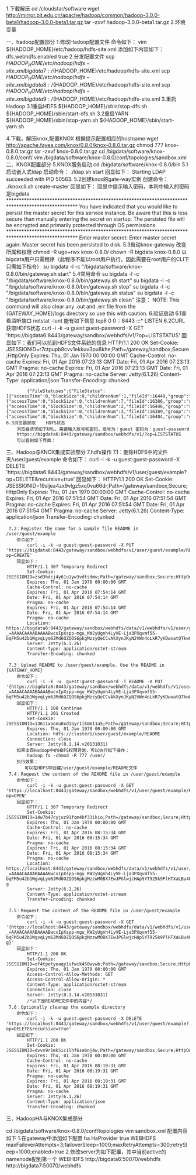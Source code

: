 
1.下载解压
    cd /cloudstar/software
    wget http://mirror.bit.edu.cn/apache/hadoop/common/hadoop-3.0.0-beta1/hadoop-3.0.0-beta1.tar.gz
    tar -zxvf hadoop-3.0.0-beta1.tar.gz 
2.环境变量
    
一、hadoop配置部分
1.修改Hadoop配置文件
    命令如下：
    vim ${HADOOP_HOME}/etc/hadoop/hdfs-site.xml
    添加如下内容如下：
    <property>
        <name>dfs.webhdfs.enabled</name>
        <value>true</value>
    </property>
2.分发配置文件
    scp ${HADOOP_HOME}/etc/hadoop/hdfs-site.xml bigdata7:/${HADOOP_HOME}/etc/hadoop/hdfs-site.xml
    scp ${HADOOP_HOME}/etc/hadoop/hdfs-site.xml bigdata8:/${HADOOP_HOME}/etc/hadoop/hdfs-site.xml
    scp ${HADOOP_HOME}/etc/hadoop/hdfs-site.xml bigdata9:/${HADOOP_HOME}/etc/hadoop/hdfs-site.xml
3.重启Hadoop
    3.1重启HDFS
        ${HADOOP_HOME}/sbin/stop-dfs.sh
        ${HADOOP_HOME}/sbin/start-dfs.sh
    3.2重启YARN
        ${HADOOP_HOME}/sbin/stop-yarn.sh
        ${HADOOP_HOME}/sbin/start-yarn.sh

4.下载，解压knox,配置KNOX
 根据提示配置相应的hostname
 wget  http://apache.fayea.com/knox/0.8.0/knox-0.8.0.tar.gz
 chmod 777 knox-0.8.0.tar.gz
 tar -zxvf knox-0.8.0.tar.gz
 cd /bigdata/software/knox-0.8.0/conf/
 vim /bigdata/software/knox-0.8.0/conf/topologies/sandbox.xml
二、KNOX配置部分
5.KNOX服务启动
    cd /bigdata/software/knox-0.8.0/bin
    5.1启动嵌入式ldap
        启动命令：
            ./ldap.sh start
        回显如下：
            Starting LDAP succeeded with PID 50563.
    5.2创建knox的gate-way实例
        创建命令：
             ./knoxcli.sh  create-master
         回显如下：
             回显中提示输入密码，本利中输入的密码是bigdata
             ***************************************************************************************************
            You have indicated that you would like to persist the master secret for this service instance.
            Be aware that this is less secure than manually entering the secret on startup.
            The persisted file will be encrypted and primarily protected through OS permissions.
            ***************************************************************************************************
            Enter master secret:
            Enter master secret again:
            Master secret has been persisted to disk.
    5.3启动knox-gateway
        改变所属和权限
            chmod -R ugo+rwx knox-0.8.0/
            chown -R bigdata knox-0.8.0
        以bigdata用户只需程序（此程序不能以root用户执行，因此需要在root用户的CLI下只需如下指令）
            su bigdata -l -c "/bigdata/software/knox-0.8.0/bin/gateway.sh start"
    5.4常用命令
            su bigdata -l -c "/bigdata/software/knox-0.8.0/bin/gateway.sh start"
            su bigdata -l -c "/bigdata/software/knox-0.8.0/bin/gateway.sh stop"
            su bigdata -l -c "/bigdata/software/knox-0.8.0/bin/gateway.sh status"
            su bigdata -l -c "/bigdata/software/knox-0.8.0/bin/gateway.sh clean"
            注意：
            NOTE: This command will also clear any .out and .err file from the {GATEWAY_HOME}/logs directory so use this with caution.
6.验证启动
    6.1查看监听端口
         netstat -lunt
         能有如下信息
        tcp6       0      0 :::8443                 :::*                    LISTEN
    6.2CURL获取HDFS状态
          curl -i -k -u guest:guest-password -X GET  'https://bigdata6:8443/gateway/sandbox/webhdfs/v1/?op=LISTSTATUS'
        回显如下：我们可以抗到HDFS文件系统的信息
            HTTP/1.1 200 OK
            Set-Cookie: JSESSIONID=r7ctpupb8cvv1ekkuv3pu8khe;Path=/gateway/sandbox;Secure;HttpOnly
            Expires: Thu, 01 Jan 1970 00:00:00 GMT
            Cache-Control: no-cache
            Expires: Fri, 01 Apr 2016 07:23:13 GMT
            Date: Fri, 01 Apr 2016 07:23:13 GMT
            Pragma: no-cache
            Expires: Fri, 01 Apr 2016 07:23:13 GMT
            Date: Fri, 01 Apr 2016 07:23:13 GMT
            Pragma: no-cache
            Server: Jetty(6.1.26)
            Content-Type: application/json
            Transfer-Encoding: chunked

            {"FileStatuses":{"FileStatus":[{"accessTime":0,"blockSize":0,"childrenNum":1,"fileId":16449,"group":"supergroup","length":0,"modificationTime":1459333745586,"owner":"root","pathSuffix":"data","permission":"755","replication":0,"storagePolicy":0,"type":"DIRECTORY"},{"accessTime":0,"blockSize":0,"childrenNum":7,"fileId":16386,"group":"supergroup","length":0,"modificationTime":1459414365085,"owner":"root","pathSuffix":"hbase","permission":"755","replication":0,"storagePolicy":0,"type":"DIRECTORY"},{"accessTime":0,"blockSize":0,"childrenNum":2,"fileId":16446,"group":"supergroup","length":0,"modificationTime":1459222589726,"owner":"root","pathSuffix":"history","permission":"770","replication":0,"storagePolicy":0,"type":"DIRECTORY"},{"accessTime":0,"blockSize":0,"childrenNum":3,"fileId":16389,"group":"supergroup","length":0,"modificationTime":1459332722472,"owner":"root","pathSuffix":"tmp","permission":"733","replication":0,"storagePolicy":0,"type":"DIRECTORY"},{"accessTime":0,"blockSize":0,"childrenNum":1,"fileId":16404,"group":"supergroup","length":0,"modificationTime":1459154498158,"owner":"root","pathSuffix":"user","permission":"755","replication":0,"storagePolicy":0,"type":"DIRECTORY"}]}}
    6.3浏览器获取    HDFS状态
        浏览器请求如下URL，需要输入账号和密码，账号为：guest 密码为：guest-password
        https://bigdata6:8443/gateway/sandbox/webhdfs/v1/?op=LISTSTATUS
        可以看到如下界面：

三、Hadoop与KNOX集成实验部分
7.hdfs操作
    7.1：删除HDFS中的文件夹/user/guest/example
    命令如下：
        curl -i -k -u guest:guest-password -X DELETE 'https://bigdata6:8443/gateway/sandbox/webhdfs/v1/user/guest/example?op=DELETE&recursive=true'
    回显如下：
        HTTP/1.1 200 OK
        Set-Cookie: JSESSIONID=19sljea4zx9vlgz5xq0vu66dr;Path=/gateway/sandbox;Secure;HttpOnly
        Expires: Thu, 01 Jan 1970 00:00:00 GMT
        Cache-Control: no-cache
        Expires: Fri, 01 Apr 2016 07:51:54 GMT
        Date: Fri, 01 Apr 2016 07:51:54 GMT
        Pragma: no-cache
        Expires: Fri, 01 Apr 2016 07:51:54 GMT
        Date: Fri, 01 Apr 2016 07:51:54 GMT
        Pragma: no-cache
        Server: Jetty(6.1.26)
        Content-Type: application/json
        Transfer-Encoding: chunked

     7.2：Register the name for a sample file README in /user/guest/example
        命令如下：
            curl -i -k -u guest:guest-password -X PUT 'https://bigdata6:8443/gateway/sandbox/webhdfs/v1/user/guest/example/README?op=CREATE'
        回显如下：
            HTTP/1.1 307 Temporary Redirect
            Set-Cookie: JSESSIONID=zsd3hdcj4y61u1yw3vdtsdmw;Path=/gateway/sandbox;Secure;HttpOnly
            Expires: Thu, 01 Jan 1970 00:00:00 GMT
            Cache-Control: no-cache
            Expires: Fri, 01 Apr 2016 07:54:14 GMT
            Date: Fri, 01 Apr 2016 07:54:14 GMT
            Pragma: no-cache
            Expires: Fri, 01 Apr 2016 07:54:14 GMT
            Date: Fri, 01 Apr 2016 07:54:14 GMT
            Pragma: no-cache
            Location: https://bigdata6:8443/gateway/sandbox/webhdfs/data/v1/webhdfs/v1/user/guest/example/README?_=AAAACAAAABAAAABwcxIpXspp-mgu_KW2yUgnh4LyVE-Lja3PXqvmf55-bqFM5u42b1WgvqLym6JMd6OZQOS6pkgMzzyQeCCvAkXynJKyN2VWn4oLkR7yKDwxatQTkwOCTPfbNs3odqjyGP47Fav7h3D7EU2jLDeXiG3eeCad4ZmDHM5TlGQgcu8xtR5m9fJmCv4xtA
            Server: Jetty(6.1.26)
            Content-Type: application/octet-stream
            Transfer-Encoding: chunked

     7.3：Upload README to /user/guest/example. Use the README in {GATEWAY_HOME}
        命令如下：
            curl -i -k -u  guest:guest-password -T README -X PUT '{https://bigdata6:8443/gateway/sandbox/webhdfs/data/v1/webhdfs/v1/user/guest/example/README?_=AAAACAAAABAAAABwcxIpXspp-mgu_KW2yUgnh4LyVE-Lja3PXqvmf55-bqFM5u42b1WgvqLym6JMd6OZQOS6pkgMzzyQeCCvAkXynJKyN2VWn4oLkR7yKDwxatQTkwOCTPfbNs3odqjyGP47Fav7h3D7EU2jLDeXiG3eeCad4ZmDHM5TlGQgcu8xtR5m9fJmCv4xtA}'
        回显如下：
            HTTP/1.1 100 Continue
            HTTP/1.1 201 Created
            Set-Cookie: JSESSIONID=13611xoonu0xd1oyr1ik0m11a5;Path=/gateway/sandbox;Secure;HttpOnly
            Expires: Thu, 01 Jan 1970 00:00:00 GMT
            Location: hdfs://cluster1/user/guest/example/README
            Connection: close
            Server: Jetty(8.1.14.v20131031)
        如果出现Hadoop中的HDFS权限异常，可以执行如下操作：
            hadoop fs -chmod -R 777 /user/
        执行效果：
           可以在HDFS中创建/user/guest/example/README文件
     7.4：Request the content of the README file in /user/guest/example
        命令如下：
            curl -i -k -u guest:guest-password -X GET 'https://localhost:8443/gateway/sandbox/webhdfs/v1/user/guest/example/README?op=OPEN'
        回显如下：
            HTTP/1.1 307 Temporary Redirect
            Set-Cookie: JSESSIONID=14w7b47cyjuz91fqm4bf33ikio;Path=/gateway/sandbox;Secure;HttpOnly
            Expires: Thu, 01 Jan 1970 00:00:00 GMT
            Cache-Control: no-cache
            Expires: Fri, 01 Apr 2016 08:15:34 GMT
            Date: Fri, 01 Apr 2016 08:15:34 GMT
            Pragma: no-cache
            Expires: Fri, 01 Apr 2016 08:15:34 GMT
            Date: Fri, 01 Apr 2016 08:15:34 GMT
            Pragma: no-cache
            Location: https://localhost:8443/gateway/sandbox/webhdfs/data/v1/webhdfs/v1/user/guest/example/README?_=AAAACAAAABAAAABwcxIpXspp-mgu_KW2yUgnh4LyVE-Lja3PXqvmf55-bqFM5u42b1WgvqLym6JMd6OZQOS6pkgMzzwM0BX7EwJPGlwjcHAp5YT925k9PlHTXaLBu4H9lcHwbEn9See3he5qmPJaUvU3C3VV9AXsgzaPsWxk1gsW2b7X1A7RyZ3rgj1m88to5pAj-g
            Server: Jetty(6.1.26)
            Content-Type: application/octet-stream
            Transfer-Encoding: chunked

     7.5：Request the content of the README file in /user/guest/example
        命令如下：
            curl -i -k -u guest:guest-password -X GET '{https://localhost:8443/gateway/sandbox/webhdfs/data/v1/webhdfs/v1/user/guest/example/README?_=AAAACAAAABAAAABwcxIpXspp-mgu_KW2yUgnh4LyVE-Lja3PXqvmf55-bqFM5u42b1WgvqLym6JMd6OZQOS6pkgMzzwM0BX7EwJPGlwjcHAp5YT925k9PlHTXaLBu4H9lcHwbEn9See3he5qmPJaUvU3C3VV9AXsgzaPsWxk1gsW2b7X1A7RyZ3rgj1m88to5pAj-g}'
        回显如下：
            HTTP/1.1 200 OK
            Set-Cookie: JSESSIONID=of4tpetyeaqy1sfwck450wvwb;Path=/gateway/sandbox;Secure;HttpOnly
            Expires: Thu, 01 Jan 1970 00:00:00 GMT
            Access-Control-Allow-Methods: GET
            Access-Control-Allow-Origin: *
            Content-Type: application/octet-stream
            Connection: close
            Server: Jetty(8.1.14.v20131031)
            /*以下是README文件中的内容*/
     7.6：Optionally cleanup the example directory
        命令如下：
            curl -i -k -u guest:guest-password -X DELETE 'https://localhost:8443/gateway/sandbox/webhdfs/v1/user/guest/example?op=DELETE&recursive=true'
        回显如下：
            HTTP/1.1 200 OK
            Set-Cookie: JSESSIONID=dvvs9r1mk5ic1lhf6sabnj4w;Path=/gateway/sandbox;Secure;HttpOnly
            Expires: Thu, 01 Jan 1970 00:00:00 GMT
            Cache-Control: no-cache
            Expires: Fri, 01 Apr 2016 08:19:31 GMT
            Date: Fri, 01 Apr 2016 08:19:31 GMT
            Pragma: no-cache
            Expires: Fri, 01 Apr 2016 08:19:31 GMT
            Date: Fri, 01 Apr 2016 08:19:31 GMT
            Pragma: no-cache
            Server: Jetty(6.1.26)
            Content-Type: application/json
            Transfer-Encoding: chunked

三、HadoopHA与KNOX集成部分

cd /bigdata/software/knox-0.8.0/conf/topologies
vim sandbox.xml
配置内容如下
     1.在gateway中添加如下配置
        <provider>
           <role>ha</role>
           <name>HaProvider</name>
           <enabled>true</enabled>
           <param>
               <name>WEBHDFS</name>
               <value>maxFailoverAttempts=3;failoverSleep=1000;maxRetryAttempts=300;retrySleep=1000;enabled=true</value>
           </param>
        </provider>
    2.修改server为如下配置，其中当前active的namenode配到第一个
        <service>
            <role>WEBHDFS</role>
            <url>http://bigdata6:50070/webhdfs</url>
            <url>http://bigdata7:50070/webhdfs</url>
        </service>
